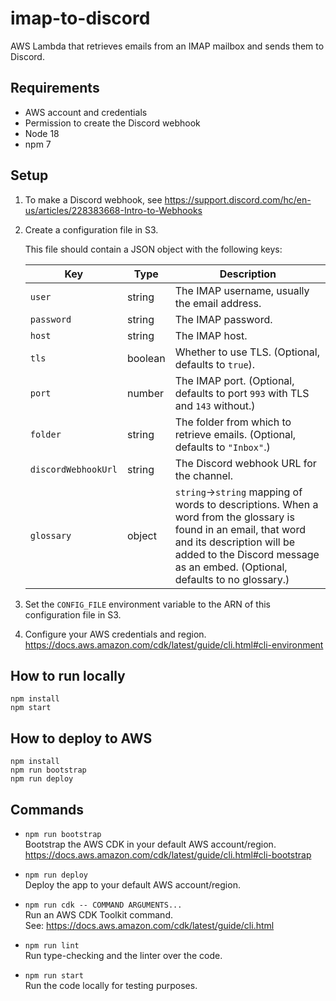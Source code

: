 # imap-to-discord

AWS Lambda that retrieves emails from an IMAP mailbox and sends them to Discord.

## Requirements

- AWS account and credentials
- Permission to create the Discord webhook
- Node 18
- npm 7

## Setup

1. To make a Discord webhook, see https://support.discord.com/hc/en-us/articles/228383668-Intro-to-Webhooks

2. Create a configuration file in S3.

   This file should contain a JSON object with the following keys:

   | Key                 | Type    | Description                                                                   |
   | ------------------- | ------- | ----------------------------------------------------------------------------- |
   | `user`              | string  | The IMAP username, usually the email address.                                 |
   | `password`          | string  | The IMAP password.                                                            |
   | `host`              | string  | The IMAP host.                                                                |
   | `tls`               | boolean | Whether to use TLS. (Optional, defaults to `true`).                           |
   | `port`              | number  | The IMAP port. (Optional, defaults to port `993` with TLS and `143` without.) |
   | `folder`            | string  | The folder from which to retrieve emails. (Optional, defaults to `"Inbox"`.)  |
   | `discordWebhookUrl` | string  | The Discord webhook URL for the channel.                                      |
   | `glossary`          | object  | `string`->`string` mapping of words to descriptions. When a word from the glossary is found in an email, that word and its description will be added to the Discord message as an embed. (Optional, defaults to no glossary.) |

3. Set the `CONFIG_FILE` environment variable to the ARN of this configuration file in S3.

4. Configure your AWS credentials and region.  
   https://docs.aws.amazon.com/cdk/latest/guide/cli.html#cli-environment

## How to run locally

```
npm install
npm start
```

## How to deploy to AWS

```
npm install
npm run bootstrap
npm run deploy
```

## Commands

- `npm run bootstrap`  
  Bootstrap the AWS CDK in your default AWS account/region.  
  https://docs.aws.amazon.com/cdk/latest/guide/cli.html#cli-bootstrap

- `npm run deploy`  
  Deploy the app to your default AWS account/region.

- `npm run cdk -- COMMAND ARGUMENTS...`  
  Run an AWS CDK Toolkit command.  
  See: https://docs.aws.amazon.com/cdk/latest/guide/cli.html

- `npm run lint`  
  Run type-checking and the linter over the code.

- `npm run start`  
  Run the code locally for testing purposes.
